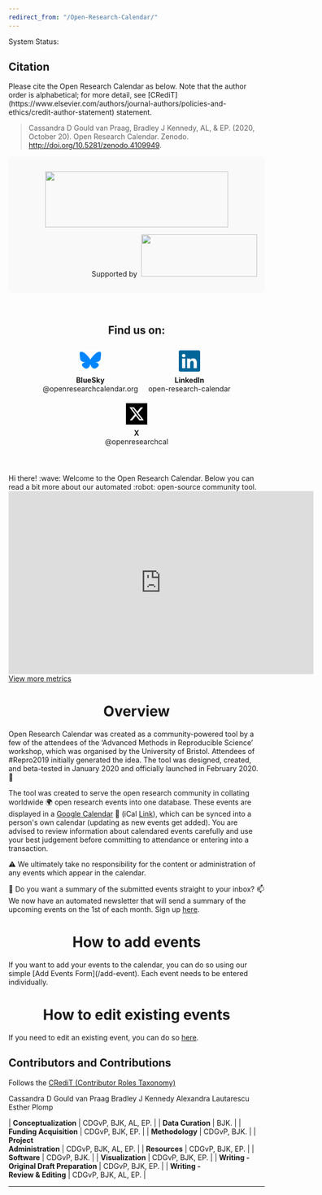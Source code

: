 ```yaml
---
redirect_from: "/Open-Research-Calendar/"
---
```

<head>
  <!-- Required for IE11 Only -->
  <script src="https://cdnjs.cloudflare.com/polyfill/v3/polyfill.min.js"></script>

  <!-- Standard dependencies -->
  <script src="https://unpkg.com/@webcomponents/webcomponentsjs@2.1.3/webcomponents-bundle.js"></script>
  <script src="https://unpkg.com/@statuspage/status-widget/dist/index.js"></script>
</head>

<div id="status-widget-container"></div>
<p>System Status: <statuspage-widget src="https://openresearchcalendar.statuspage.io"></statuspage-widget></p>

<div id='citation'></div>
<h2><strong>Citation</strong></h2>  
Please cite the Open Research Calendar as below. Note that the author order is alphabetical; for more detail, see [CRediT](https://www.elsevier.com/authors/journal-authors/policies-and-ethics/credit-author-statement) statement.  

> Cassandra D Gould van Praag, Bradley J Kennedy, AL, & EP. (2020, October 20). Open Research Calendar. Zenodo. <http://doi.org/10.5281/zenodo.4109949>.  
 

<div style="background-color: #f9f9f9; padding: 15px; border-radius: 8px; text-align: center;">
  <p><img style="display: block; margin-left: auto; margin-right: auto;" src="https://raw.githubusercontent.com/openresearchcalendar/openresearchcalendar.github.io/master/Documents/Images/logo_wide-cropped.png" alt="" width="360" height="110" /></p>
  <p style="text-align: right;">
    <span class="site-footer-owner">Supported by&nbsp;
      <a title="UK Reproducibility Network" href="https://www.ukrn.org/" target="_blank" rel="noopener">
        <img src="https://cpb-eu-w2.wpmucdn.com/blogs.bristol.ac.uk/dist/b/631/files/2020/09/UKRN-Logo-150-extra2.png" alt="" width="228" height="83" />
      </a>
    </span>
  </p>
</div>
<p>&nbsp;</p>

<h2 style="text-align: center;"><strong>Find us on:</strong></h2>
<div style="text-align: center; padding: 10px; display: flex; justify-content: center; gap: 20px; flex-wrap: wrap;">
  <div style="text-align: center;">
    <a href="https://bsky.app/profile/openresearchcalendar.org" target="_blank">
      <img src="https://raw.githubusercontent.com/openresearchcalendar/openresearchcalendar.github.io/master/Documents/Images/bluesky.svg" alt="BlueSky" width="42" height="42">
    </a>
    <p style="margin: 5px 0 0; font-size: 14px;"><strong>BlueSky</strong><br>@openresearchcalendar.org</p>
  </div>
  <div style="text-align: center;">
    <a href="https://www.linkedin.com/company/open-research-calendar" target="_blank">
      <img src="https://raw.githubusercontent.com/openresearchcalendar/openresearchcalendar.github.io/master/Documents/Images/linkedin.svg" alt="LinkedIn" width="42" height="42">
    </a>
    <p style="margin: 5px 0 0; font-size: 14px;"><strong>LinkedIn</strong><br>open-research-calendar</p>
  </div>
  <div style="text-align: center;">
    <a href="https://x.com/OpenResearchCal" target="_blank">
      <img src="https://raw.githubusercontent.com/openresearchcalendar/openresearchcalendar.github.io/master/Documents/Images/twitter.svg" alt="Twitter (X)" width="42" height="42">
    </a>
    <p style="margin: 5px 0 0; font-size: 14px;"><strong>X</strong><br>@openresearchcal</p>
  </div>
</div>
<p>&nbsp;</p>
Hi there! :wave: Welcome to the Open Research Calendar. Below you can read a bit more about our automated :robot: open-source community tool.  

<div id="content-desktop"><iframe width="600" height="360" src="https://datastudio.google.com/embed/reporting/cbefe1ef-80b5-46db-a7c5-62b0e59b2ff7/page/HWJOC" frameborder="0" style="border:0; display: block;margin: auto;" allowfullscreen></iframe></div>

<!--Button-->
<div class="text-center">
  <a href="http://openresearchcalendar.org/metrics" target="_blank" class="button-77" role="button"><i class="fa fa-external-link"></i> View more metrics</a>  
</div>


<h1 style="text-align: center;"><strong>Overview</strong></h1>

Open Research Calendar was created as a community-powered tool by a few of the attendees of the ‘Advanced Methods in Reproducible Science’ workshop, which was organised by the University of Bristol. Attendees of #Repro2019 initially generated the idea. The tool was designed, created, and beta-tested in January 2020 and officially launched in February 2020. :tada:

The tool was created to serve the open research community in collating worldwide :earth_africa: open research events into one database. These events are displayed in a [Google Calendar](/calendar) :calendar: (iCal [Link](https://calendar.google.com/calendar/ical/openresearchcalendar%40gmail.com/public/basic.ics)), which can be synced into a person's own calendar (updating as new events get added). You are advised to review information about calendared events carefully and use your best judgement before committing to attendance or entering into a transaction.

:warning: We ultimately take no responsibility for the content or administration of any events which appear in the calendar.

:email: Do you want a summary of the submitted events straight to your inbox? :mailbox: We now have an automated newsletter that will send a summary of the upcoming events on the 1st of each month. Sign up [here](/email-subscribe).  

<h1 style="text-align: center;"><strong>How to add events</strong></h1>
If you want to add your events to the calendar, you can do so using our simple [Add Events Form](/add-event). Each event needs to be entered individually.

<h1 style="text-align: center;"><strong>How to edit existing events</strong></h1>

If you need to edit an existing event, you can do so [here](/edit-event).

<div id='contributors'></div>
<h2><strong>Contributors and Contributions</strong></h2>  

Follows the [CRediT (Contributor Roles Taxonomy)](https://www.elsevier.com/authors/journal-authors/policies-and-ethics/credit-author-statement)

Cassandra D Gould van Praag
Bradley J Kennedy
Alexandra Lautarescu
Esther Plomp

| **Conceptualization** | CDGvP, BJK, AL, EP. |
| **Data Curation** | BJK. |
| **Funding Acquisition** | CDGvP, BJK, EP. |
| **Methodology** | CDGvP, BJK. |
| **Project <br />Administration** | CDGvP, BJK, AL, EP. |
| **Resources** | CDGvP, BJK, EP. |
| **Software** | CDGvP, BJK. |
| **Visualization** | CDGvP, BJK, EP. |
| **Writing -<br /> Original Draft Preparation** | CDGvP, BJK, EP. |
| **Writing -<br /> Review & Editing** | CDGvP, BJK, AL, EP. |

<hr />

<script src="https://openresearchcalendar.statuspage.io/embed/script.js"></script>